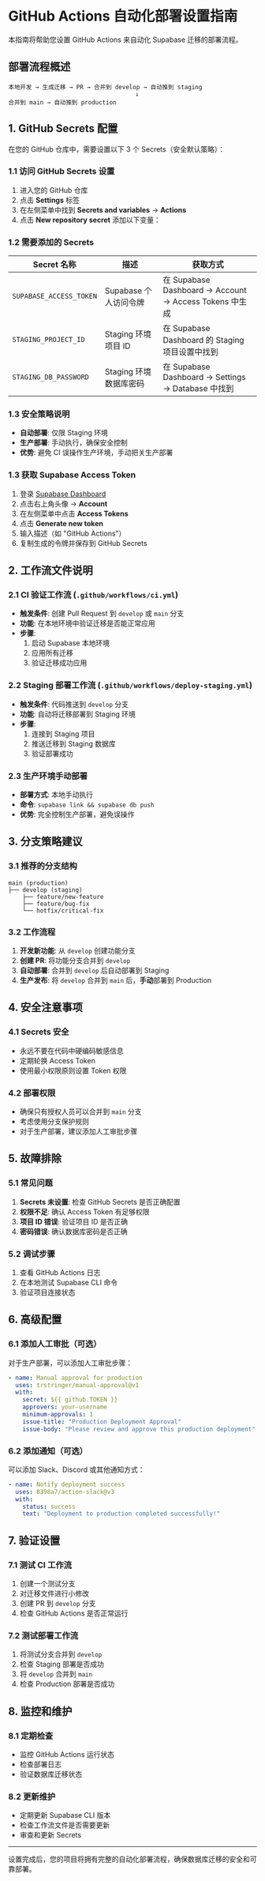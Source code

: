 # GitHub Actions 自动化部署设置指南

本指南将帮助您设置 GitHub Actions 来自动化 Supabase 迁移的部署流程。

## 部署流程概述

```
本地开发 → 生成迁移 → PR → 合并到 develop → 自动推到 staging
                                    ↓
合并到 main → 自动推到 production
```

## 1. GitHub Secrets 配置

在您的 GitHub 仓库中，需要设置以下 3 个 Secrets（安全默认策略）：

### 1.1 访问 GitHub Secrets 设置
1. 进入您的 GitHub 仓库
2. 点击 **Settings** 标签
3. 在左侧菜单中找到 **Secrets and variables** → **Actions**
4. 点击 **New repository secret** 添加以下变量：

### 1.2 需要添加的 Secrets

| Secret 名称 | 描述 | 获取方式 |
|------------|------|----------|
| `SUPABASE_ACCESS_TOKEN` | Supabase 个人访问令牌 | 在 Supabase Dashboard → Account → Access Tokens 中生成 |
| `STAGING_PROJECT_ID` | Staging 环境项目 ID | 在 Supabase Dashboard 的 Staging 项目设置中找到 |
| `STAGING_DB_PASSWORD` | Staging 环境数据库密码 | 在 Supabase Dashboard → Settings → Database 中找到 |

### 1.3 安全策略说明
- **自动部署**: 仅限 Staging 环境
- **生产部署**: 手动执行，确保安全控制
- **优势**: 避免 CI 误操作生产环境，手动把关生产部署

### 1.3 获取 Supabase Access Token
1. 登录 [Supabase Dashboard](https://supabase.com/dashboard)
2. 点击右上角头像 → **Account**
3. 在左侧菜单中点击 **Access Tokens**
4. 点击 **Generate new token**
5. 输入描述（如 "GitHub Actions"）
6. 复制生成的令牌并保存到 GitHub Secrets

## 2. 工作流文件说明

### 2.1 CI 验证工作流 (`.github/workflows/ci.yml`)
- **触发条件**: 创建 Pull Request 到 `develop` 或 `main` 分支
- **功能**: 在本地环境中验证迁移是否能正常应用
- **步骤**:
  1. 启动 Supabase 本地环境
  2. 应用所有迁移
  3. 验证迁移成功应用

### 2.2 Staging 部署工作流 (`.github/workflows/deploy-staging.yml`)
- **触发条件**: 代码推送到 `develop` 分支
- **功能**: 自动将迁移部署到 Staging 环境
- **步骤**:
  1. 连接到 Staging 项目
  2. 推送迁移到 Staging 数据库
  3. 验证部署成功

### 2.3 生产环境手动部署
- **部署方式**: 本地手动执行
- **命令**: `supabase link && supabase db push`
- **优势**: 完全控制生产部署，避免误操作

## 3. 分支策略建议

### 3.1 推荐的分支结构
```
main (production)
├── develop (staging)
    ├── feature/new-feature
    ├── feature/bug-fix
    └── hotfix/critical-fix
```

### 3.2 工作流程
1. **开发新功能**: 从 `develop` 创建功能分支
2. **创建 PR**: 将功能分支合并到 `develop`
3. **自动部署**: 合并到 `develop` 后自动部署到 Staging
4. **生产发布**: 将 `develop` 合并到 `main` 后，**手动**部署到 Production

## 4. 安全注意事项

### 4.1 Secrets 安全
- 永远不要在代码中硬编码敏感信息
- 定期轮换 Access Token
- 使用最小权限原则设置 Token 权限

### 4.2 部署权限
- 确保只有授权人员可以合并到 `main` 分支
- 考虑使用分支保护规则
- 对于生产部署，建议添加人工审批步骤

## 5. 故障排除

### 5.1 常见问题
1. **Secrets 未设置**: 检查 GitHub Secrets 是否正确配置
2. **权限不足**: 确认 Access Token 有足够权限
3. **项目 ID 错误**: 验证项目 ID 是否正确
4. **密码错误**: 确认数据库密码是否正确

### 5.2 调试步骤
1. 查看 GitHub Actions 日志
2. 在本地测试 Supabase CLI 命令
3. 验证项目连接状态

## 6. 高级配置

### 6.1 添加人工审批（可选）
对于生产部署，可以添加人工审批步骤：

```yaml
- name: Manual approval for production
  uses: trstringer/manual-approval@v1
  with:
    secret: ${{ github.TOKEN }}
    approvers: your-username
    minimum-approvals: 1
    issue-title: "Production Deployment Approval"
    issue-body: "Please review and approve this production deployment"
```

### 6.2 添加通知（可选）
可以添加 Slack、Discord 或其他通知方式：

```yaml
- name: Notify deployment success
  uses: 8398a7/action-slack@v3
  with:
    status: success
    text: "Deployment to production completed successfully!"
```

## 7. 验证设置

### 7.1 测试 CI 工作流
1. 创建一个测试分支
2. 对迁移文件进行小修改
3. 创建 PR 到 `develop` 分支
4. 检查 GitHub Actions 是否正常运行

### 7.2 测试部署工作流
1. 将测试分支合并到 `develop`
2. 检查 Staging 部署是否成功
3. 将 `develop` 合并到 `main`
4. 检查 Production 部署是否成功

## 8. 监控和维护

### 8.1 定期检查
- 监控 GitHub Actions 运行状态
- 检查部署日志
- 验证数据库迁移状态

### 8.2 更新维护
- 定期更新 Supabase CLI 版本
- 检查工作流文件是否需要更新
- 审查和更新 Secrets

---

设置完成后，您的项目将拥有完整的自动化部署流程，确保数据库迁移的安全和可靠部署。

